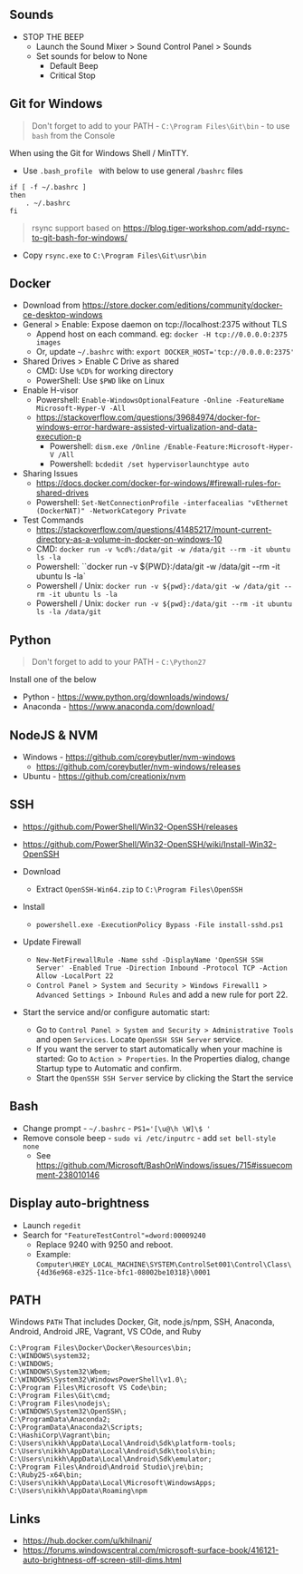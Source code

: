 ## Sounds

- STOP THE BEEP
    - Launch the Sound Mixer > Sound Control Panel > Sounds
    - Set sounds for below to None
        - Default Beep
        - Critical Stop


## Git for Windows

> Don't forget to add to your PATH - `C:\Program Files\Git\bin` - to use `bash` from the Console

When using the Git for Windows Shell / MinTTY.

- Use `.bash_profile ` with below to use general `/bashrc` files
```
if [ -f ~/.bashrc ]
then
    . ~/.bashrc
fi
```

> rsync support based on https://blog.tiger-workshop.com/add-rsync-to-git-bash-for-windows/

- Copy `rsync.exe` to `C:\Program Files\Git\usr\bin`

## Docker

- Download from https://store.docker.com/editions/community/docker-ce-desktop-windows
- General > Enable: Expose daemon on tcp://localhost:2375 without TLS
    - Append host on each command. eg: `docker -H tcp://0.0.0.0:2375 images`
    - Or, update `~/.bashrc` with: `export DOCKER_HOST='tcp://0.0.0.0:2375'`
- Shared Drives > Enable C Drive as shared
    - CMD: Use `%CD%` for working directory
    - PowerShell: Use `$PWD` like on Linux
- Enable H-visor
    - Powershell: `Enable-WindowsOptionalFeature -Online -FeatureName Microsoft-Hyper-V -All`
    - https://stackoverflow.com/questions/39684974/docker-for-windows-error-hardware-assisted-virtualization-and-data-execution-p
        - Powershell: `dism.exe /Online /Enable-Feature:Microsoft-Hyper-V /All`
        - Powershell: `bcdedit /set hypervisorlaunchtype auto`
- Sharing Issues
    - https://docs.docker.com/docker-for-windows/#firewall-rules-for-shared-drives
    - Powershell: `Set-NetConnectionProfile -interfacealias "vEthernet (DockerNAT)" -NetworkCategory Private`
- Test Commands
    - https://stackoverflow.com/questions/41485217/mount-current-directory-as-a-volume-in-docker-on-windows-10
    - CMD: `docker run -v %cd%:/data/git -w /data/git --rm -it ubuntu ls -la`
    - Powershell: ``docker run -v ${PWD}:/data/git -w /data/git --rm -it ubuntu ls -la`
    - Powershell / Unix: `docker run -v ${pwd}:/data/git -w /data/git --rm -it ubuntu ls -la`
    - Powershell / Unix: `docker run -v ${pwd}:/data/git --rm -it ubuntu ls -la /data/git`


## Python

> Don't forget to add to your PATH - `C:\Python27`


Install one of the below

- Python - https://www.python.org/downloads/windows/
- Anaconda - https://www.anaconda.com/download/


## NodeJS & NVM

- Windows - https://github.com/coreybutler/nvm-windows
    - https://github.com/coreybutler/nvm-windows/releases
- Ubuntu - https://github.com/creationix/nvm

## SSH

- https://github.com/PowerShell/Win32-OpenSSH/releases
- https://github.com/PowerShell/Win32-OpenSSH/wiki/Install-Win32-OpenSSH

- Download
    - Extract `OpenSSH-Win64.zip` to `C:\Program Files\OpenSSH`
- Install
    - `powershell.exe -ExecutionPolicy Bypass -File install-sshd.ps1`
- Update Firewall
    - `New-NetFirewallRule -Name sshd -DisplayName 'OpenSSH SSH Server' -Enabled True -Direction Inbound -Protocol TCP -Action Allow -LocalPort 22`
    - `Control Panel > System and Security > Windows Firewall1 > Advanced Settings > Inbound Rules` and add a new rule for port 22.
- Start the service and/or configure automatic start:
    - Go to `Control Panel > System and Security > Administrative Tools` and open `Services`. Locate `OpenSSH SSH Server` service.
    - If you want the server to start automatically when your machine is started: Go to `Action > Properties`. In the Properties dialog, change Startup type to Automatic and confirm.
    - Start the `OpenSSH SSH Server` service by clicking the Start the service

## Bash

- Change prompt - `~/.bashrc` - `PS1='[\u@\h \W]\$ '`
- Remove console beep - `sudo vi /etc/inputrc` - add `set bell-style none`
    - See https://github.com/Microsoft/BashOnWindows/issues/715#issuecomment-238010146

## Display auto-brightness

- Launch `regedit`
- Search for `"FeatureTestControl"=dword:00009240`
    - Replace 9240 with 9250 and reboot.
    - Example: `Computer\HKEY_LOCAL_MACHINE\SYSTEM\ControlSet001\Control\Class\{4d36e968-e325-11ce-bfc1-08002be10318}\0001`

## PATH

Windows `PATH` That includes Docker, Git, node.js/npm, SSH, Anaconda, Android, Android JRE, Vagrant, VS COde, and Ruby

```
C:\Program Files\Docker\Docker\Resources\bin;
C:\WINDOWS\system32;
C:\WINDOWS;
C:\WINDOWS\System32\Wbem;
C:\WINDOWS\System32\WindowsPowerShell\v1.0\;
C:\Program Files\Microsoft VS Code\bin;
C:\Program Files\Git\cmd;
C:\Program Files\nodejs\;
C:\WINDOWS\System32\OpenSSH\;
C:\ProgramData\Anaconda2;
C:\ProgramData\Anaconda2\Scripts;
C:\HashiCorp\Vagrant\bin;
C:\Users\nikkh\AppData\Local\Android\Sdk\platform-tools;
C:\Users\nikkh\AppData\Local\Android\Sdk\tools\bin;
C:\Users\nikkh\AppData\Local\Android\Sdk\emulator;
C:\Program Files\Android\Android Studio\jre\bin;
C:\Ruby25-x64\bin;
C:\Users\nikkh\AppData\Local\Microsoft\WindowsApps;
C:\Users\nikkh\AppData\Roaming\npm
```

## Links

- https://hub.docker.com/u/khilnani/
- https://forums.windowscentral.com/microsoft-surface-book/416121-auto-brightness-off-screen-still-dims.html

